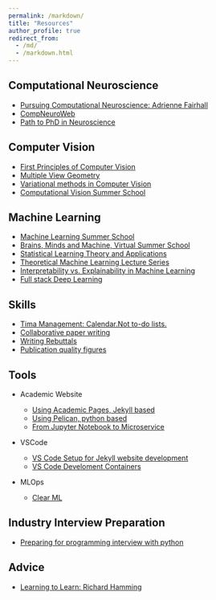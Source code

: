 ```yaml
---
permalink: /markdown/
title: "Resources"
author_profile: true
redirect_from: 
  - /md/
  - /markdown.html
---
```


## Computational Neuroscience

* [Pursuing Computational Neuroscience: Adrienne Fairhall](https://fairhalllab.com/2013/06/14/pursuing-computational-neuroscience/)
* [CompNeuroWeb](https://compneuroweb.com/)
* [Path to PhD in Neuroscience](https://neurostars.org/t/path-to-phd-in-computational-neuroscience/7463/3)

## Computer Vision

* [First Principles of Computer Vision](https://youtu.be/iEGvWcHsf0E)
* [Multiple View Geometry](https://youtube.com/playlist?list=PLTBdjV_4f-EJn6udZ34tht9EVIW7lbeo4)
* [Variational methods in Computer Vision](https://youtube.com/playlist?list=PLTBdjV_4f-EJ7A2iIH5L5ztqqrWYjP2RI)
* [Computational Vision Summer School](https://youtu.be/M1VHu1d4sGQ)

## Machine Learning 

* [Machine Learning Summer School](https://youtu.be/fkpw2QUUjTg)
* [Brains, Minds and Machine, Virtual Summer School](https://youtube.com/playlist?list=PLyGKBDfnk-iCYqS4OiUUljd_98xELGjzi)
* [Statistical Learning Theory and Applications](https://youtube.com/playlist?list=PLyGKBDfnk-iCXhuP9W-BQ9q2RkEIA5I5f)
* [Theoretical Machine Learning Lecture Series](https://youtube.com/playlist?list=PLdDZb3TwJPZ5VLprf2VUfC0h1zOGvV_gz)
* [Interpretability vs. Explainability in Machine Learning](https://youtu.be/zsRKPxgHURQ)
* [Full stack Deep Learning](https://fullstackdeeplearning.com/)

## Skills

* [Tima Management: Calendar.Not to-do lists.](https://blog.usejournal.com/calendar-in-stead-of-to-do-lists-9ada86a512dd)
* [Collaborative paper writing](https://medium.com/@deviparikh/planning-paper-writing-553f497e8839)
* [Writing Rebuttals](https://medium.com/@deviparikh/how-we-write-rebuttals-dc84742fece1)
* [Publication quality figures](https://github.com/jbmouret/matplotlib_for_papers)

## Tools

* Academic Website
    - [Using Academic Pages, Jekyll based](https://academicpages.github.io/)
    - [Using Pelican, python based](https://github.com/wjhopper/academia)
    - [From Jupyter Notebook to Microservice](https://github.com/alanjeffares/notebook-to-microservice/tree/master)

* VSCode 
    - [VS Code Setup for Jekyll website development](https://insujang.github.io/2019-09-28/jekyll-vscode/)
    - [VS Code Develoment Containers](https://code.visualstudio.com/docs/devcontainers/containers)

* MLOps
    - [Clear ML](https://www.youtube.com/playlist?list=PLMdIlCuMqSTnoC45ME5_JnsJX0zWqDdlO)

## Industry Interview Preparation

* [Preparing for programming interview with python](https://medium.com/@ratulsaha/preparing-for-programming-interview-as-a-phd-student-with-python-5f8af8b40d5f)

## Advice

* [Learning to Learn: Richard Hamming](https://youtu.be/AD4b-52jtos)
 
